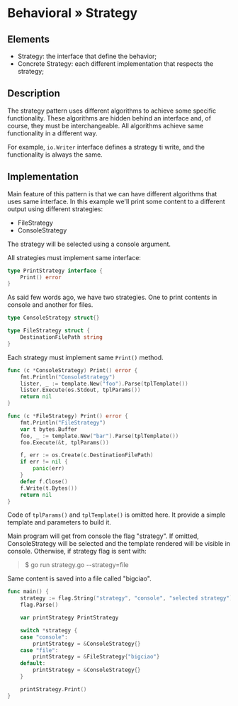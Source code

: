 # Behavioral » Strategy

## Elements

 - Strategy: the interface that define the behavior;
 - Concrete Strategy: each different implementation that respects the strategy;

## Description

The strategy pattern uses different algorithms to achieve some specific
functionality. These algorithms are hidden behind an interface and, of course,
they must be interchangeable. All algorithms achieve same functionality in a
different way.

For example, `io.Writer` interface defines a strategy ti write, and the
functionality is always the same.

## Implementation

Main feature of this pattern is that we can have different algorithms that uses
same interface. In this example we'll print some content to a different output
using different strategies:

 - FileStrategy
 - ConsoleStrategy

The strategy will be selected using a console argument.

All strategies must implement same interface:

```go
type PrintStrategy interface {
	Print() error
}
```

As said few words ago, we have two strategies. One to print contents in console
and another for files.

```go
type ConsoleStrategy struct{}

type FileStrategy struct {
	DestinationFilePath string
}
```

Each strategy must implement same `Print()` method.

```go
func (c *ConsoleStrategy) Print() error {
	fmt.Println("ConsoleStrategy")
	lister, _ := template.New("foo").Parse(tplTemplate())
	lister.Execute(os.Stdout, tplParams())
	return nil
}

func (c *FileStrategy) Print() error {
	fmt.Println("FileStrategy")
	var t bytes.Buffer
	foo, _ := template.New("bar").Parse(tplTemplate())
	foo.Execute(&t, tplParams())

	f, err := os.Create(c.DestinationFilePath)
	if err != nil {
		panic(err)
	}
	defer f.Close()
	f.Write(t.Bytes())
	return nil
}
```

Code of `tplParams()` and `tplTemplate()` is omitted here. It provide a simple
template and parameters to build it.

Main program will get from console the flag "strategy". If omitted,
ConsoleStrategy will be selected and the template rendered will be visible in
console. Otherwise, if strategy flag is sent with:

> $ go run strategy.go --strategy=file

Same content is saved into a file called "bigciao".

```go
func main() {
	strategy := flag.String("strategy", "console", "selected strategy")
	flag.Parse()

	var printStrategy PrintStrategy

	switch *strategy {
	case "console":
		printStrategy = &ConsoleStrategy{}
	case "file":
		printStrategy = &FileStrategy{"bigciao"}
	default:
		printStrategy = &ConsoleStrategy{}
	}

	printStrategy.Print()
}
```
